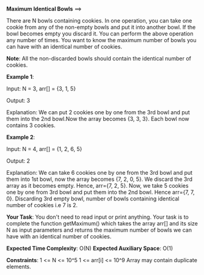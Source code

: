 **Maximum Identical Bowls** ==>

There are N bowls containing cookies. In one operation, you can take one cookie from any of the non-empty bowls and put it into another bowl. If the bowl becomes empty you discard it. You can perform the above operation any number of times. You want to know the maximum number of bowls you can have with an identical number of cookies.

**Note**: All the non-discarded bowls should contain the identical number of cookies.

**Example 1**:

Input: N = 3, arr[] = {3, 1, 5}

Output: 3

Explanation: We can put 2 cookies one by one from the 
3rd bowl and put them into the 2nd bowl.Now the array
becomes {3, 3, 3}. Each bowl now contains 3 cookies.

**Example 2**:

Input: N = 4, arr[] = {1, 2, 6, 5}

Output: 2

Explanation: We can take 6 cookies one by one from the 
3rd bowl and put them into 1st bowl, now the array becomes 
{7, 2, 0, 5}. We discard the 3rd array as it becomes
 empty. Hence, arr={7, 2, 5}. Now, we take 5 cookies 
one by one from 3rd bowl and put them into the 2nd bowl. 
Hence arr={7, 7, 0}. Discarding 3rd empty bowl, number of 
bowls containing identical number of cookies i.e 7 is 2.

**Your Task**: 
You don't need to read input or print anything. Your task is to complete the function getMaximum() which takes the array arr[] and its size N as input parameters and returns the maximum number of bowls we can have with an identical number of cookies. 

**Expected Time Complexity**: O(N)
**Expected Auxiliary Space**: O(1)

**Constraints**:
1 <= N <= 10^5
1 <= arr[i] <= 10^9
Array may contain duplicate elements.